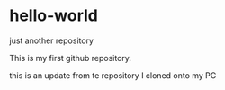 # hello-world
just another repository

This is my first github repository.

this is an update from te repository I cloned onto my PC


